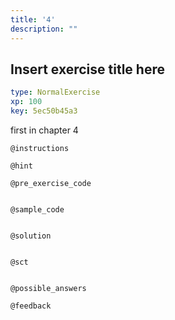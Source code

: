 ```yaml
---
title: '4'
description: ""
---
```


## Insert exercise title here

```yaml
type: NormalExercise 
xp: 100 
key: 5ec50b45a3   
```


first in chapter 4


`@instructions`


`@hint`


`@pre_exercise_code`

```{python}

```


`@sample_code`

```{python}

```


`@solution`

```{python}

```


`@sct`

```{python}

```


`@possible_answers`


`@feedback`

